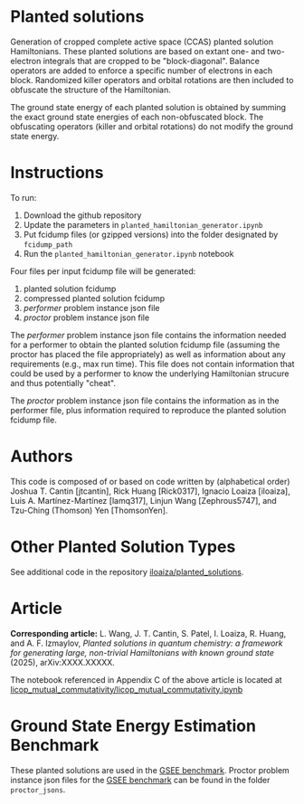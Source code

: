 # Planted solutions
Generation of cropped complete active space (CCAS) planted solution Hamiltonians. These planted solutions are based on extant one- and two-electron integrals that are cropped to be "block-diagonal". Balance operators are added to enforce a specific number of electrons in each block. Randomized killer operators and orbital rotations are then included to obfuscate the structure of the Hamiltonian.

The ground state energy of each planted solution is obtained by summing the exact ground state energies of each non-obfuscated block. The obfuscating operators (killer and orbital rotations) do not modify the ground state energy.

# Instructions
To run:

1. Download the github repository
2. Update the parameters in `planted_hamiltonian_generator.ipynb`
3. Put fcidump files (or gzipped versions) into the folder designated by `fcidump_path` 
4. Run the `planted_hamiltonian_generator.ipynb` notebook

Four files per input fcidump file will be generated:
1. planted solution fcidump
2. compressed planted solution fcidump
3. *performer* problem instance json file
4. *proctor* problem instance json file

The *performer* problem instance json file contains the information needed for a performer to obtain the planted solution fcidump file (assuming the proctor has placed the file appropriately) as well as information about any requirements (e.g., max run time). This file does not contain information that could be used by a performer to know the underlying Hamiltonian strucure and thus potentially "cheat".

The *proctor* problem instance json file contains the information as in the performer file, plus information required to reproduce the planted solution fcidump file. 

# Authors
This code is composed of or based on code written by (alphabetical order) Joshua T. Cantin [jtcantin], Rick Huang [Rick0317], Ignacio Loaiza [iloaiza], Luis A. Martínez-Martínez [lamq317], Linjun Wang [Zephrous5747], and Tzu-Ching (Thomson) Yen [ThomsonYen].

# Other Planted Solution Types
See additional code in the repository [iloaiza/planted_solutions](https://github.com/iloaiza/planted_solutions).

# Article
**Corresponding article:** L. Wang, J. T. Cantin, S. Patel, I. Loaiza, R. Huang, and A. F. Izmaylov, *Planted solutions in quantum chemistry: a framework for generating large, non-trivial Hamiltonians with known ground state* (2025), arXiv:XXXX.XXXXX.

The notebook referenced in Appendix C of the above article is located at [licop_mutual_commutativity/licop_mutual_commutativity.ipynb](https://github.com/jtcantin/planted_solutions/licop_mutual_commutativity)


# Ground State Energy Estimation Benchmark
These planted solutions are used in the [GSEE benchmark](https://github.com/isi-usc-edu/qb-gsee-benchmark).
Proctor problem instance json files for the [GSEE benchmark](https://github.com/isi-usc-edu/qb-gsee-benchmark) can be found in the folder `proctor_jsons`.


